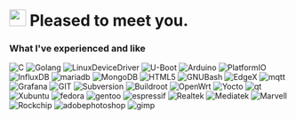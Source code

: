 <h1><img src="https://emojis.slackmojis.com/emojis/images/1643514680/6827/blob_aww.png?1643514680" width="30"/> Pleased to meet you.</h1>

<!--<p>Welcome!</p>-->
<h3>What I've experienced and like</h3>
<p>
  <img alt="C" src="https://img.shields.io/badge/-C-A8B9CC?style=for-the-badge&logo=c&logoColor=white" />
  <img alt="Golang" src="https://img.shields.io/badge/-Go-00ADD8?style=for-the-badge&logo=go&logoColor=white" /> 
  <img alt="LinuxDeviceDriver" src="https://img.shields.io/badge/-LinuxDeviceDriver-9431DE?style=for-the-badge&logo=linuxdevicedriver&logoColor=white" />
  <img alt="U-Boot" src="https://img.shields.io/badge/-UBoot-FFCC88?style=for-the-badge&logo=uboot&logoColor=white" />
  <img alt="Arduino" src="https://img.shields.io/badge/-Arduino-00878F?style=for-the-badge&logo=arduino&logoColor=white" />
  <img alt="PlatformIO" src="https://img.shields.io/badge/-PlatformIO-F5822A?style=for-the-badge&logo=platformio&logoColor=white" />
  <img alt="InfluxDB" src="https://img.shields.io/badge/-InfluxDB-22ADF6?style=for-the-badge&logo=influxdb&logoColor=white" />
  <img alt="mariadb" src="https://img.shields.io/badge/-MariaDB-003545?style=for-the-badge&logo=mariadb&logoColor=white" />
  <img alt="MongoDB" src="https://img.shields.io/badge/-MongoDB-47A248?style=for-the-badge&logo=mongodb&logoColor=white" />
  <img alt="HTML5" src="https://img.shields.io/badge/-html5-E34F26?style=for-the-badge&logo=html5&logoColor=white" />
  <img alt="GNUBash" src="https://img.shields.io/badge/-GNUBash-4EAA25?style=for-the-badge&logo=gnubash&logoColor=white" />
  <img alt="EdgeX" src="https://img.shields.io/badge/-EdgeX-95314C?style=for-the-badge&logo=edgex&logoColor=white" />
  <img alt="mqtt" src="https://img.shields.io/badge/-MQTT-660066?style=for-the-badge&logo=mqtt&logoColor=white" />
  <img alt="Grafana" src="https://img.shields.io/badge/-Grafana-F46800?style=for-the-badge&logo=grafana&logoColor=white" />
  <img alt="GIT" src="https://img.shields.io/badge/-Git-F05032?style=for-the-badge&logo=git&logoColor=white" />
  <img alt="Subversion" src="https://img.shields.io/badge/-Subversion-0044AA?style=for-the-badge&logo=subversion&logoColor=white" />
  <img alt="Buildroot" src="https://img.shields.io/badge/-Buildroot-E6E82A?style=for-the-badge&logo=buildroot&logoColor=white" />
  <img alt="OpenWrt" src="https://img.shields.io/badge/-OpenWrt-00B5E2?style=for-the-badge&logo=openwrt&logoColor=white" />
  <img alt="Yocto" src="https://img.shields.io/badge/-Yocto-424242?style=for-the-badge&logo=yocto&logoColor=white" />
  <img alt="qt" src="https://img.shields.io/badge/-Qt-37AB44?style=for-the-badge&logo=qt&logoColor=white" />
  <img alt="Xubuntu" src="https://img.shields.io/badge/-Xubuntu-0044AA?style=for-the-badge&logo=xubuntu&logoColor=white" />
  <img alt="fedora" src="https://img.shields.io/badge/-Fedora-51A2DA?style=for-the-badge&logo=fedora&logoColor=white" />
  <img alt="gentoo" src="https://img.shields.io/badge/-Gentoo-54487A?style=for-the-badge&logo=gentoo&logoColor=white" />
  <img alt="espressif" src="https://img.shields.io/badge/-Espressif SoC-E7352C?style=for-the-badge&logo=espressif&logoColor=white" />
  <img alt="Realtek" src="https://img.shields.io/badge/-Realtek SoC-1574B9?style=for-the-badge&logo=realtek&logoColor=white" />
  <img alt="Mediatek" src="https://img.shields.io/badge/-Mediatek SoC-EC9430?style=for-the-badge&logo=mediatek&logoColor=white" />
  <img alt="Marvell" src="https://img.shields.io/badge/-Marvell SoC-949292?style=for-the-badge&logo=marvell&logoColor=white" />
  <img alt="Rockchip" src="https://img.shields.io/badge/-Rockchip SoC-013E94?style=for-the-badge&logo=rockchip&logoColor=white" />  
  <img alt="adobephotoshop" src="https://img.shields.io/badge/-Photoshop-31A8FF?style=for-the-badge&logo=adobephotoshop&logoColor=white" />
  <img alt="gimp" src="https://img.shields.io/badge/-GIMP-5C5543?style=for-the-badge&logo=gimp&logoColor=white" />
</p>

